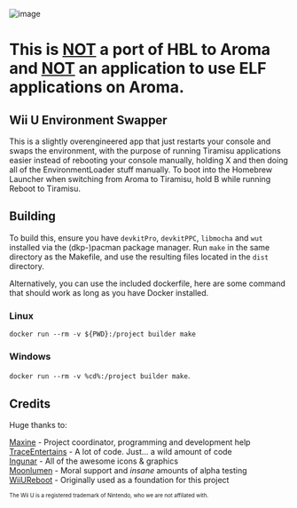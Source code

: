 ![image](https://github.com/bigmaxine/EnvSwap/assets/128331670/42b7edb6-5e9c-44b8-9329-3de5feafcca0)
# This is <ins>NOT</ins> a port of HBL to Aroma and <ins>NOT</ins> an application to use ELF applications on Aroma.

## Wii U Environment Swapper

This is a slightly overengineered app that just restarts your console and swaps the environment, with the purpose of running Tiramisu applications easier instead of rebooting your console manually, holding X and then doing all of the EnvironmentLoader stuff manually. To boot into the Homebrew Launcher when switching from Aroma to Tiramisu, hold B while running Reboot to Tiramisu.

## Building

To build this, ensure you have `devkitPro`, `devkitPPC`, `libmocha` and `wut` installed via the (dkp-)pacman package manager. Run `make` in the same directory as the Makefile, and use the resulting files located in the `dist` directory.

Alternatively, you can use the included dockerfile, here are some command that should work as long as you have Docker installed.
### Linux
`docker run --rm -v ${PWD}:/project builder make`

### Windows
`docker run --rm -v %cd%:/project builder make`.

## Credits
Huge thanks to:

[Maxine](https://github.com/bigmaxine) - Project coordinator, programming and development help <br>
[TraceEntertains](https://github.com/TraceEntertains) - A lot of code. Just... a wild amount of code<br>
[Ingunar](https://github.com/Ingunar) - All of the awesome icons & graphics<br>
[Moonlumen](https://github.com/Moonlumen) - Moral support and *insane* amounts of alpha testing<br>
[WiiUReboot](https://github.com/Fangal-Airbag/) - Originally used as a foundation for this project<br>

<sup><sub>The Wii U is a registered trademark of Nintendo, who we are not affilated with.</sub></sup>
